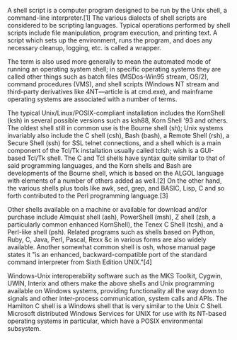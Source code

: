 A shell script is a computer program designed to be run by the Unix shell, a command-line interpreter.[1] The various dialects of shell scripts are considered to be scripting languages. Typical operations performed by shell scripts include file manipulation, program execution, and printing text. A script which sets up the environment, runs the program, and does any necessary cleanup, logging, etc. is called a wrapper.

The term is also used more generally to mean the automated mode of running an operating system shell; in specific operating systems they are called other things such as batch files (MSDos-Win95 stream, OS/2), command procedures (VMS), and shell scripts (Windows NT stream and third-party derivatives like 4NT—article is at cmd.exe), and mainframe operating systems are associated with a number of terms.

The typical Unix/Linux/POSIX-compliant installation includes the KornShell (ksh) in several possible versions such as ksh88, Korn Shell '93 and others. The oldest shell still in common use is the Bourne shell (sh); Unix systems invariably also include the C shell (csh), Bash (bash), a Remote Shell (rsh), a Secure Shell (ssh) for SSL telnet connections, and a shell which is a main component of the Tcl/Tk installation usually called tclsh; wish is a GUI-based Tcl/Tk shell. The C and Tcl shells have syntax quite similar to that of said programming languages, and the Korn shells and Bash are developments of the Bourne shell, which is based on the ALGOL language with elements of a number of others added as well.[2] On the other hand, the various shells plus tools like awk, sed, grep, and BASIC, Lisp, C and so forth contributed to the Perl programming language.[3]

Other shells available on a machine or available for download and/or purchase include Almquist shell (ash), PowerShell (msh), Z shell (zsh, a particularly common enhanced KornShell), the Tenex C Shell (tcsh), and a Perl-like shell (psh). Related programs such as shells based on Python, Ruby, C, Java, Perl, Pascal, Rexx &c in various forms are also widely available. Another somewhat common shell is osh, whose manual page states it "is an enhanced, backward-compatible port of the standard command interpreter from Sixth Edition UNIX."[4]

Windows-Unix interoperability software such as the MKS Toolkit, Cygwin, UWIN, Interix and others make the above shells and Unix programming available on Windows systems, providing functionality all the way down to signals and other inter-process communication, system calls and APIs. The Hamilton C shell is a Windows shell that is very similar to the Unix C Shell. Microsoft distributed Windows Services for UNIX for use with its NT-based operating systems in particular, which have a POSIX environmental subsystem.
